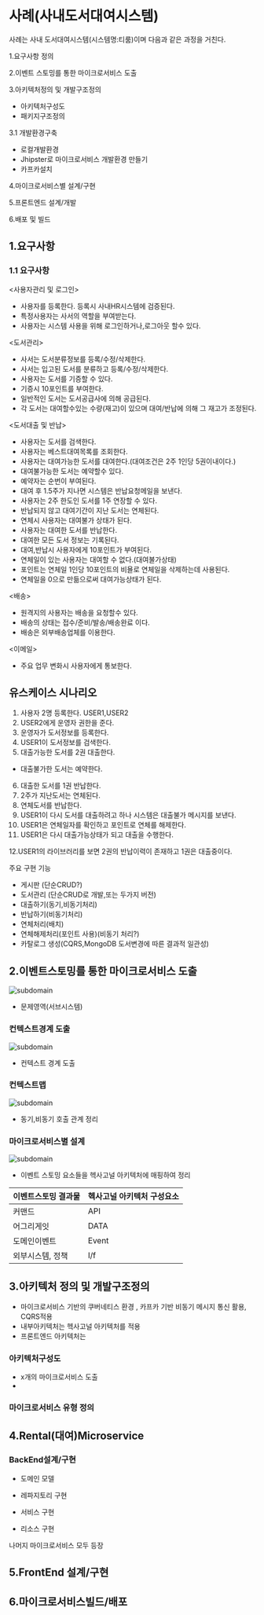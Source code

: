 # 사례(사내도서대여시스템)
사례는 사내 도서대여시스템(시스템명:티룸)이며 다음과 같은 과정을 거친다. 

1.요구사항 정의

2.이벤트 스토밍를 통한 마이크로서비스 도출


3.아키텍처정의 및 개발구조정의
- 아키텍처구성도
- 패키지구조정의

3.1 개발환경구축
- 로컬개발환경
- Jhipster로 마이크로서비스 개발환경 만들기
- 카프카설치

4.마이크로서비스별 설계/구현

5.프론트엔드 설계/개발

6.배포 및 빌드


## 1.요구사항 
### 1.1 요구사항 
<사용자관리 및 로그인>
- 사용자를 등록한다. 등록시 사내HR시스템에 검증된다.
- 특정사용자는 사서의 역할을 부여받는다.
- 사용자는 시스템 사용을 위해 로그인하거나,로그아웃 할수 있다.

<도서관리>
- 사서는 도서분류정보를 등록/수정/삭제한다.
- 사서는 입고된 도서를 분류하고 등록/수정/삭제한다.
- 사용자는 도서를 기증할 수 있다.
- 기증시 10포인트를 부여한다.
- 일반적인 도서는 도서공급사에 의해 공급된다.
- 각 도서는 대여할수있는 수량(재고)이 있으며 대여/반납에 의해 그 재고가 조정된다.

<도서대출 및 반납>
- 사용자는 도서를 검색한다.
- 사용자는 베스트대여목록를 조회한다.
- 사용자는 대여가능한 도서를 대여한다.(대여조건은 2주 1인당 5권이내이다.)
- 대여불가능한 도서는 예약할수 있다.
- 예약자는 순번이 부여된다.
- 대여 후 1.5주가 지나면 시스템은 반납요청메일을 보낸다.
- 사용자는 2주 한도인 도서를 1주 연장할 수 있다.
- 반납되지 않고 대여기간이 지난 도서는 연체된다.
- 연체시 사용자는 대여불가 상태가 된다.
- 사용자는 대여한 도서를 반납한다.
- 대여한 모든 도서 정보는 기록된다.
- 대여,반납시 사용자에게 10포인트가 부여된다.
- 연체일이 있는 사용자는 대여할 수 없다.(대여불가상태)
- 포인트는 연체일 1인당 10포인트의 비욜로 연체일을 삭제하는데 사용된다.
- 연체일을 0으로 만듦으로써 대여가능상태가 된다.

<배송>
- 원격지의 사용자는 배송을 요청할수 있다.
- 배송의 상태는 접수/준비/발송/배송완료 이다.
- 배송은 외부배송업체를 이용한다.

<이메일>
- 주요 업무 변화시 사용자에게 통보한다.


## 유스케이스 시나리오
1. 사용자 2명 등록한다. USER1,USER2
2. USER2에게 운영자 권한을 준다.
3. 운영자가 도서정보를 등록한다.
4. USER1이 도서정보를 검색한다. 
5. 대출가능한 도서를 2권 대출한다.
- 대출불가한 도서는 예약한다.
6. 대출한 도서를 1권 반납한다.
7. 2주가 지난도서는 연체된다.
8. 연체도서를 반납한다.
9. USER1이 다시 도서를 대출하려고 하나 시스템은 대출불가 메시지를 보낸다.
10. USER1은 연체일자를 확인하고 포인트로 연체를 해제한다.
11. USER1은 다시 대출가능상태가 되고 대출을 수행한다.

12.USER1의 라이브러리를 보면 2권의 반납이력이 존재하고 1권은 대출중이다.


주요 구현 기능

- 게시판 (단순CRUD?)
- 도서관리 (단순CRUD로 개발,또는 두가지 버전)
- 대출하기(동기,비동기처리)
- 반납하기(비동기처리)
- 연체처리(배치)
- 연체해제처리(포인트 사용)(비동기 처리?)
- 카탈로그 생성(CQRS,MongoDB 도서변경에 따른 결과적 일관성)


## 2.이벤트스토밍를 통한 마이크로서비스 도출

![subdomain](https://github.com/CNAPS-MSA/CNAPS3/blob/master/img/subdomain.jpg)  
- 문제영역(서브시스템)

### 컨텍스트경계 도출
![subdomain](https://github.com/CNAPS-MSA/CNAPS3/blob/master/img/BC.jpg)  
- 컨텍스트 경계 도출


### 컨텍스트맵
![subdomain](https://github.com/CNAPS-MSA/CNAPS3/blob/master/img/ContextMap.jpg)  
- 동기,비동기 호출 관계 정리

### 마이크로서비스별 설계

![subdomain](https://github.com/CNAPS-MSA/CNAPS3/blob/master/img/contextMap2.jpg)  
- 이벤트 스토밍 요소들을 헥사고널 아키텍처에 매핑하여 정리

|이벤트스토밍 결과물|헥사고널 아키텍처 구성요소|
|------|------|
|커맨드|API|
|어그리게잇|DATA|
|도메인이벤트|Event|
|외부시스템, 정책|I/f|





## 3.아키텍처 정의 및 개발구조정의
- 마이크로서비스 기반의 쿠버네티스 환경 , 카프카 기반 비동기 메시지 통신 활용, CQRS적용
- 내부아키텍처는 헥사고널 아키텍처를 적용
- 프론트엔드 아키텍처는

### 아키텍처구성도
- x개의 마이크로서비스 도출
- 


### 마이크로서비스 유형 정의







## 4.Rental(대여)Microservice
### BackEnd설계/구현
- 도메인 모델

- 레파지토리 구현
- 서비스 구현
- 리소스 구현

나머지 마이크로서비스 모두 등장


## 5.FrontEnd 설계/구현




## 6.마이크로서비스빌드/배포
